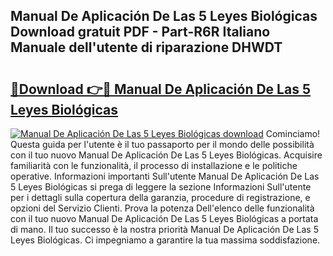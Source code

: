 ## Manual De Aplicación De Las 5 Leyes Biológicas Download gratuit PDF - Part-R6R Italiano Manuale dell'utente di riparazione DHWDT

# <h2><a href="http://dfginw5.blite.top/?on=Manual+De+Aplicaci%c3%b3n+De+Las+5+Leyes+Biol%c3%b3gicas">🔗Download 👉🔴 Manual De Aplicación De Las 5 Leyes Biológicas</a></h2>

[![Manual De Aplicación De Las 5 Leyes Biológicas download](https://i.imgur.com/lujVjoI.png)](http://dfginw5.blite.top/?on=Manual+De+Aplicaci%c3%b3n+De+Las+5+Leyes+Biol%c3%b3gicas)
Cominciamo! Questa guida per l'utente è il tuo passaporto per il mondo delle possibilità con il tuo nuovo Manual De Aplicación De Las 5 Leyes Biológicas. Acquisire familiarità con le funzionalità, il processo di installazione e le politiche operative. Informazioni importanti Sull'utente Manual De Aplicación De Las 5 Leyes Biológicas si prega di leggere la sezione Informazioni Sull'utente per i dettagli sulla copertura della garanzia, procedure di registrazione, e opzioni del Servizio Clienti. Prova la potenza Dell'elenco delle funzionalità con il tuo nuovo Manual De Aplicación De Las 5 Leyes Biológicas a portata di mano. Il tuo successo è la nostra priorità Manual De Aplicación De Las 5 Leyes Biológicas. Ci impegniamo a garantire la tua massima soddisfazione.
